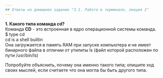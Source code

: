 ```yaml
---
## Ответы на домашнее задание "3.1. Работа в терминале, лекция 2" 
---
```

                    
<strong>1. Какого типа команда cd?</strong>  
Команда <strong>CD</strong> - это встроенная в ядро операционной системы команда.     
$ type cd   
cd is a shell builtin   
Она загружается в память RAM при запуске компьютера и не имеет бинарного файла в отличии от утилиты ls (файл которой расположен по пути /usr/bin/ls)    



Попробуйте объяснить, почему она именно такого типа; опишите ход своих мыслей, если считаете что она могла бы быть другого типа.
